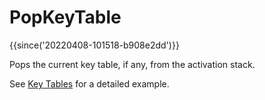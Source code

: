 # PopKeyTable

{{since('20220408-101518-b908e2dd')}}

Pops the current key table, if any, from the activation stack.

See [Key Tables](../../key-tables.md) for a detailed example.
